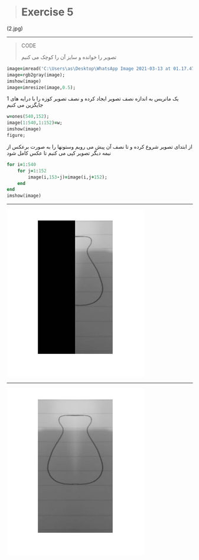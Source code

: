 > # Exercise 5


 



(2.jpg)

***
>CODE
>
> تصویر را خوانده و سایز آن را کوچک می کنیم

```ruby
image=imread('C:\Users\as\Desktop\WhatsApp Image 2021-03-13 at 01.17.47.jpeg');
image=rgb2gray(image);
imshow(image)
image=imresize(image,0.5);
```
یک ماتریس به اندازه نصف تصویر ایجاد کرده و نصف تصویر کوزه را با درایه های 1 جایگزین می کنیم
```ruby
w=ones(540,152);
image(1:540,1:152)=w;
imshow(image)
figure;
```
از ابتدای تصویر شروع کرده و تا نصف آن پیش می رویم وستونها را به صورت برعکس از نیمه دیگر تصویر کپی می کنیم تا عکس کامل شود
```ruby
for i=1:540
    for j=1:152
        image(i,153-j)=image(i,j+152);
    end
end
imshow(image)
```
***
![alt text](https://github.com/semnan-university-ai/image-processing-class/blob/main/excersiecs/afsaneh427726/5/1.jpg)
***
![alt text](https://github.com/semnan-university-ai/image-processing-class/blob/main/excersiecs/afsaneh427726/5/2.jpg)




